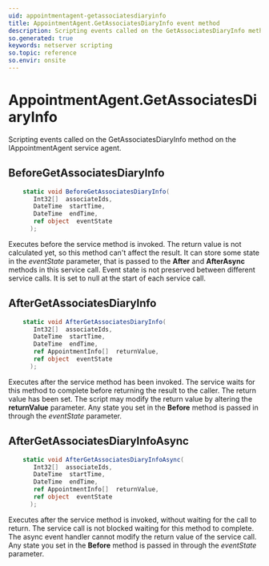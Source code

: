 ```yaml
---
uid: appointmentagent-getassociatesdiaryinfo
title: AppointmentAgent.GetAssociatesDiaryInfo event method
description: Scripting events called on the GetAssociatesDiaryInfo method on the AppointmentAgent service agent.
so.generated: true
keywords: netserver scripting
so.topic: reference
so.envir: onsite
---
```

# AppointmentAgent.GetAssociatesDiaryInfo

Scripting events called on the <see cref='M:IAppointmentAgent.GetAssociatesDiaryInfo'>GetAssociatesDiaryInfo</see> method on the <see cref='IAppointmentAgent'>IAppointmentAgent</see>  service agent.

## BeforeGetAssociatesDiaryInfo
```cs
    static void BeforeGetAssociatesDiaryInfo(
       Int32[]  associateIds,
       DateTime  startTime,
       DateTime  endTime,
       ref object  eventState
      );
```
Executes before the service method is invoked.
The return value is not calculated yet, so this method can't affect the result.
It can store some state in the *eventState* parameter, that is passed to the **After** and **AfterAsync** methods in this service call.
Event state is not preserved between different service calls. It is set to null at the start of each service call.
## AfterGetAssociatesDiaryInfo
```cs
    static void AfterGetAssociatesDiaryInfo(
       Int32[]  associateIds,
       DateTime  startTime,
       DateTime  endTime,
       ref AppointmentInfo[]  returnValue,
       ref object  eventState
      );
```
Executes after the service method has been invoked. The service waits for this method to complete before returning the result to the caller.
The return value has been set. The script may modify the return value by altering the **returnValue** parameter.
Any state you set in the **Before** method is passed in through the *eventState* parameter.
## AfterGetAssociatesDiaryInfoAsync
```cs
    static void AfterGetAssociatesDiaryInfoAsync(
       Int32[]  associateIds,
       DateTime  startTime,
       DateTime  endTime,
       ref AppointmentInfo[]  returnValue,
       ref object  eventState
      );
```
Executes after the service method is invoked, without waiting for the call to return.
The service call is not blocked waiting for this method to complete.
The async event handler cannot modify the return value of the service call.
Any state you set in the **Before** method is passed in through the *eventState* parameter.

